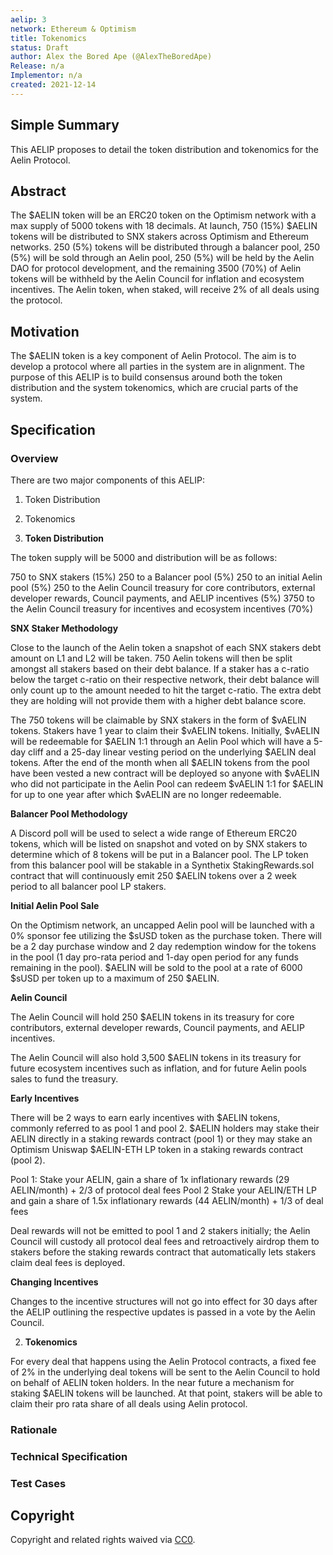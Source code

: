 ```yaml
---
aelip: 3
network: Ethereum & Optimism
title: Tokenomics
status: Draft
author: Alex the Bored Ape (@AlexTheBoredApe)
Release: n/a
Implementor: n/a
created: 2021-12-14
---
```


<!--You can leave these HTML comments in your merged AELIP and delete the visible duplicate text guides, they will not appear and may be helpful to refer to if you edit it again. This is the suggested template for new SIPs. Note that an AELIP number will be assigned by an editor. When opening a pull request to submit your AELIP, please use an abbreviated title in the filename, `sip-draft_title_abbrev.md`. The title should be 44 characters or less.-->

## Simple Summary

<!--"If you can't explain it simply, you don't understand it well enough." Simply describe the outcome the proposed changes intends to achieve. This should be non-technical and accessible to a casual community member.-->

This AELIP proposes to detail the token distribution and tokenomics for the Aelin Protocol.

## Abstract

<!--A short (~200 word) description of the proposed change, the abstract should clearly describe the proposed change. This is what *will* be done if the AELIP is implemented, not *why* it should be done or *how* it will be done. If the AELIP proposes deploying a new contract, write, "we propose to deploy a new contract that will do x".-->

The $AELIN token will be an ERC20 token on the Optimism network with a max supply of 5000 tokens with 18 decimals. At launch, 750 (15%) $AELIN tokens will be distributed to SNX stakers across Optimism and Ethereum networks. 250 (5%) tokens will be distributed through a balancer pool, 250 (5%) will be sold through an Aelin pool, 250 (5%) will be held by the Aelin DAO for protocol development, and the remaining 3500 (70%) of Aelin tokens will be withheld by the Aelin Council for inflation and ecosystem incentives. The Aelin token, when staked, will receive 2% of all deals using the protocol.

## Motivation

<!--This is the problem statement. This is the *why* of the AELIP. It should clearly explain *why* the current state of the protocol is inadequate.  It is critical that you explain *why* the change is needed, if the AELIP proposes changing how something is calculated, you must address *why* the current calculation is inaccurate or wrong. This is not the place to describe how the AELIP will address the issue!-->

The $AELIN token is a key component of Aelin Protocol. The aim is to develop a protocol where all parties in the system are in alignment. The purpose of this AELIP is to build consensus around both the token distribution and the system tokenomics, which are crucial parts of the system.

## Specification

<!--The specification should describe the syntax and semantics of any new feature, there are five sections
1. Overview
2. Rationale
3. Technical Specification
4. Test Cases
5. Configurable Values
-->

### Overview

<!--This is a high-level overview of *how* the AELIP will solve the problem. The overview should clearly describe how the new feature will be implemented.-->

There are two major components of this AELIP:

1. Token Distribution
2. Tokenomics

3. **Token Distribution**

The token supply will be 5000 and distribution will be as follows:

750 to SNX stakers (15%)
250 to a Balancer pool (5%)
250 to an initial Aelin pool (5%)
250 to the Aelin Council treasury for core contributors, external developer rewards, Council payments, and AELIP incentives (5%)
3750 to the Aelin Council treasury for incentives and ecosystem incentives (70%)

**SNX Staker Methodology**

Close to the launch of the Aelin token a snapshot of each SNX stakers debt amount on L1 and L2 will be taken. 750 Aelin tokens will then be split amongst all stakers based on their debt balance. If a staker has a c-ratio below the target c-ratio on their respective network, their debt balance will only count up to the amount needed to hit the target c-ratio. The extra debt they are holding will not provide them with a higher debt balance score.

The 750 tokens will be claimable by SNX stakers in the form of $vAELIN tokens. Stakers have 1 year to claim their $vAELIN tokens. Initially, $vAELIN will be redeemable for $AELIN 1:1 through an Aelin Pool which will have a 5-day cliff and a 25-day linear vesting period on the underlying $AELIN deal tokens. After the end of the month when all $AELIN tokens from the pool have been vested a new contract will be deployed so anyone with $vAELIN who did not participate in the Aelin Pool can redeem $vAELIN 1:1 for $AELIN for up to one year after which $vAELIN are no longer redeemable.

**Balancer Pool Methodology**

A Discord poll will be used to select a wide range of Ethereum ERC20 tokens, which will be listed on snapshot and voted on by SNX stakers to determine which of 8 tokens will be put in a Balancer pool. The LP token from this balancer pool will be stakable in a Synthetix StakingRewards.sol contract that will continuously emit 250 $AELIN tokens over a 2 week period to all balancer pool LP stakers.

**Initial Aelin Pool Sale**

On the Optimism network, an uncapped Aelin pool will be launched with a 0% sponsor fee utilizing the $sUSD token as the purchase token. There will be a 2 day purchase window and 2 day redemption window for the tokens in the pool (1 day pro-rata period and 1-day open period for any funds remaining in the pool). $AELIN will be sold to the pool at a rate of 6000 $sUSD per token up to a maximum of 250 $AELIN.

**Aelin Council**

The Aelin Council will hold 250 $AELIN tokens in its treasury for core contributors, external developer rewards, Council payments, and AELIP incentives.

The Aelin Council will also hold 3,500 $AELIN tokens in its treasury for future ecosystem incentives such as inflation, and for future Aelin pools sales to fund the treasury.

**Early Incentives**

There will be 2 ways to earn early incentives with $AELIN tokens, commonly referred to as pool 1 and pool 2. $AELIN holders may stake their AELIN directly in a staking rewards contract (pool 1) or they may stake an Optimism Uniswap $AELIN-ETH LP token in a staking rewards contract (pool 2).

Pool 1: Stake your AELIN, gain a share of 1x inflationary rewards (29 AELIN/month) + 2/3 of protocol deal fees
Pool 2 Stake your AELIN/ETH LP and gain a share of 1.5x inflationary rewards (44 AELIN/month) + 1/3 of deal fees

Deal rewards will not be emitted to pool 1 and 2 stakers initially; the Aelin Council will custody all protocol deal fees and retroactively airdrop them to stakers before the staking rewards contract that automatically lets stakers claim deal fees is deployed.

**Changing Incentives**

Changes to the incentive structures will not go into effect for 30 days after the AELIP outlining the respective updates is passed in a vote by the Aelin Council.

2. **Tokenomics**

For every deal that happens using the Aelin Protocol contracts, a fixed fee of 2% in the underlying deal tokens will be sent to the Aelin Council to hold on behalf of AELIN token holders. In the near future a mechanism for staking $AELIN tokens will be launched. At that point, stakers will be able to claim their pro rata share of all deals using Aelin protocol.

### Rationale

<!--This is where you explain the reasoning behind how you propose to solve the problem. Why did you propose to implement the change in this way, what were the considerations and trade-offs. The rationale fleshes out what motivated the design and why particular design decisions were made. It should describe alternate designs that were considered and related work. The rationale may also provide evidence of consensus within the community, and should discuss important objections or concerns raised during discussion.-->

### Technical Specification

<!--The technical specification should outline the public API of the changes proposed. That is, changes to any of the interfaces Aelin currently exposes or the creations of new ones.-->

### Test Cases

<!--Test cases for an implementation are mandatory for AELIPs but can be included with the implementation..-->

## Copyright

Copyright and related rights waived via [CC0](https://creativecommons.org/publicdomain/zero/1.0/).
